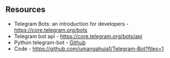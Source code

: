 

## Resources
* Telegram Bots: an introduction for developers - https://core.telegram.org/bots
* Telegram bot api - https://core.telegram.org/bots/api
* Python telegram-bot - [Github](https://github.com/python-telegram-bot/python-telegram-bot)
* Code - https://github.com/umangahuja1/Telegram-Bot?files=1
